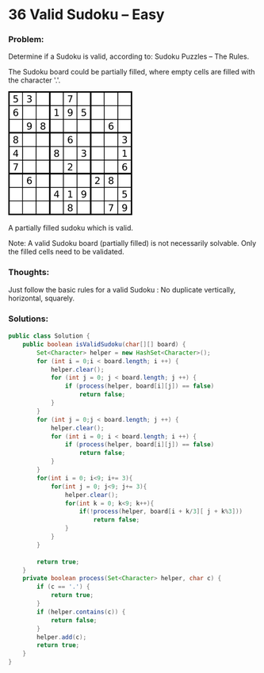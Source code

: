 # 36 Valid Sudoku – Easy


### Problem:



Determine if a Sudoku is valid, according to: Sudoku Puzzles – The Rules.

The Sudoku board could be partially filled, where empty cells are filled with the character '.'.

![](250px-Sudoku-by-L2G-20050714.svg.png)

A partially filled sudoku which is valid.

Note:
A valid Sudoku board (partially filled) is not necessarily solvable. Only the filled cells need to be validated.


### Thoughts:



Just follow the basic rules for a valid Sudoku : No duplicate vertically, horizontal, squarely.


### Solutions:


```java
public class Solution {
    public boolean isValidSudoku(char[][] board) {
        Set<Character> helper = new HashSet<Character>();
        for (int i = 0;i < board.length; i ++) {
            helper.clear();
            for (int j = 0; j < board.length; j ++) {
                if (process(helper, board[i][j]) == false)
                    return false;
            }
        }
        for (int j = 0;j < board.length; j ++) {
            helper.clear();
            for (int i = 0; i < board.length; i ++) {
                if (process(helper, board[i][j]) == false)
                    return false;
            }
        }
        for(int i = 0; i<9; i+= 3){
            for(int j = 0; j<9; j+= 3){
                helper.clear();
                for(int k = 0; k<9; k++){
                    if(!process(helper, board[i + k/3][ j + k%3]))
                        return false;                   
                }
            }
        }
 
        return true;
    }
    private boolean process(Set<Character> helper, char c) {
        if (c == '.') {
            return true;
        }
        if (helper.contains(c)) {
            return false;
        }
        helper.add(c);
        return true;
    }
}
```